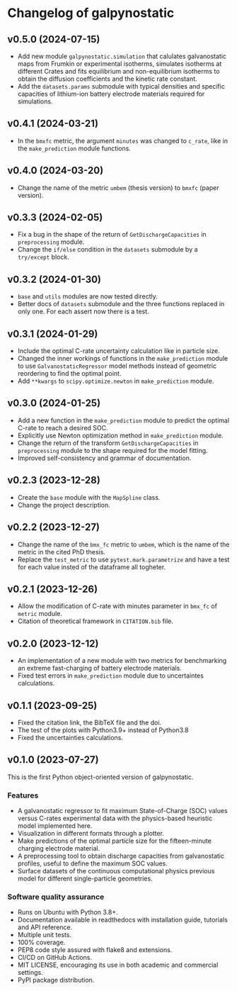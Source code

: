 # Changelog of galpynostatic

## v0.5.0 (2024-07-15)

- Add new module `galpynostatic.simulation` that calulates galvanostatic maps from Frumkin or experimental isotherms, simulates isotherms at different Crates and fits equilibrium and non-equilibrium isotherms to obtain the diffusion coefficients and the kinetic rate constant.
- Add the `datasets.params` submodule with typical densities and specific capacities of lithium-ion battery electrode materials required for simulations.


## v0.4.1 (2024-03-21)

- In the `bmxfc` metric, the argument `minutes` was changed to `c_rate`, like in the `make_prediction` module functions.


## v0.4.0 (2024-03-20)

- Change the name of the metric `umbem` (thesis version) to `bmxfc` (paper version).


## v0.3.3 (2024-02-05)

- Fix a bug in the shape of the return of `GetDischargeCapacities` in `preprocessing` module.
- Change the `if/else` condition in the `datasets` submodule by a `try/except` block.


## v0.3.2 (2024-01-30)

- `base` and `utils` modules are now tested directly.
- Better docs of `datasets` submodule and the three functions replaced in only one. For each assert now there is a test.


## v0.3.1 (2024-01-29)

- Include the optimal C-rate uncertainty calculation like in particle size.
- Changed the inner workings of functions in the `make_prediction` module to use `GalvanostaticRegressor` model methods instead of geometric reordering to find the optimal point.
- Add `**kwargs` to `scipy.optimize.newton` in `make_prediction` module.


## v0.3.0 (2024-01-25)

- Add a new function in the `make_prediction` module to predict the optimal C-rate to reach a desired SOC.
- Explicitly use Newton optimization method in `make_prediction` module.
- Change the return of the transform `GetDischargeCapacities` in `preprocessing` module to the shape required for the model fitting.
- Improved self-consistency and grammar of documentation.


## v0.2.3 (2023-12-28)

- Create the `base` module with the `MapSpline` class.
- Change the project description.


## v0.2.2 (2023-12-27)

- Change the name of the `bmx_fc` metric to `umbem`, which is the name of the metric in the cited PhD thesis.
- Replace the `test_metric` to use `pytest.mark.parametrize` and have a test for each value insted of the dataframe all togheter.


## v0.2.1 (2023-12-26)

- Allow the modification of C-rate with minutes parameter in `bmx_fc` of `metric` module.
- Citation of theoretical framework in `CITATION.bib` file.


## v0.2.0 (2023-12-12)

- An implementation of a new module with two metrics for benchmarking an extreme fast-charging of battery electrode materials.
- Fixed test errors in `make_prediction` module due to uncertaintes calculations.


## v0.1.1 (2023-09-25)

- Fixed the citation link, the BibTeX file and the doi.
- The test of the plots with Python3.9+ instead of Python3.8
- Fixed the uncertainties calculations.


## v0.1.0 (2023-07-27)

This is the first Python object-oriented version of galpynostatic.

### Features

- A galvanostatic regressor to fit maximum State-of-Charge (SOC) values versus C-rates experimental data with the physics-based heuristic model implemented here. 
- Visualization in different formats through a plotter.
- Make predictions of the optimal particle size for the fifteen-minute charging electrode material. 
- A preprocessing tool to obtain discharge capacities from galvanostatic profiles, useful to define the maximum SOC values.
- Surface datasets of the continuous computational physics previous model for different single-particle geometries. 

### Software quality assurance

- Runs on Ubuntu with Python 3.8+.
- Documentation available in readthedocs with installation guide, tutorials and API reference.
- Multiple unit tests.
- 100% coverage.
- PEP8 code style assured with flake8 and extensions.
- CI/CD on GitHub Actions.
- MIT LICENSE, encouraging its use in both academic and commercial settings.
- PyPI package distribution.
